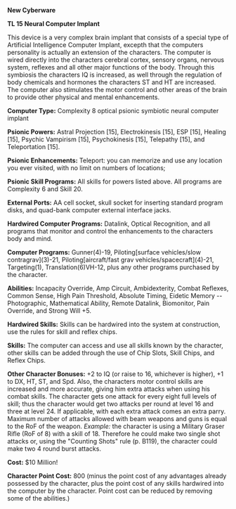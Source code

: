 **New Cyberware**

**TL 15 Neural Computer Implant**

This device is a very complex brain implant that consists of a special
type of Artificial Intelligence Computer Implant, excepth that the
computers personality is actually an extension of the characters. The
computer is wired directly into the characters cerebral cortex, sensory
organs, nervous system, reflexes and all other major functions of the
body. Through this symbiosis the characters IQ is increased, as well
through the regulation of body chemicals and hormones the characters ST
and HT are increased. The computer also stimulates the motor control and
other areas of the brain to provide other physical and mental
enhancements.

**Computer Type:** Complexity 8 optical psionic symbiotic neural
computer implant

**Psionic Powers:** Astral Projection \[15\], Electrokinesis \[15\], ESP
\[15\], Healing \[15\], Psychic Vampirism \[15\], Psychokinesis \[15\],
Telepathy \[15\], and Teleportation \[15\].

**Psionic Enhancements:** Teleport: you can memorize and use any
location you ever visited, with no limit on numbers of locations;

**Psionic Skill Programs:** All skills for powers listed above. All
programs are Complexity 6 and Skill 20.

**External Ports:** AA cell socket, skull socket for inserting standard
program disks, and quad-bank computer external interface jacks.

**Hardwired Computer Programs:** Datalink, Optical Recognition, and all
programs that monitor and control the enhancements to the characters
body and mind.

**Computer Programs:** Gunner(4)-19, Piloting\[surface vehicles/slow
contragrav\](3)-21, Piloting\[aircraft/fast grav
vehicles/spacecraft\](4)-21, Targeting(1), Translation(6)VH-12, plus any
other programs purchased by the character.

**Abilities:** Incapacity Override, Amp Circuit, Ambidexterity, Combat
Reflexes, Common Sense, High Pain Threshold, Absolute Timing, Eidetic
Memory -- Photographic, Mathematical Ability, Remote Datalink,
Biomonitor, Pain Override, and Strong Will +5.

**Hardwired Skills:** Skills can be hardwired into the system at
construction, use the rules for skill and reflex chips.

**Skills:** The computer can access and use all skills known by the
character, other skills can be added through the use of Chip Slots,
Skill Chips, and Reflex Chips.

**Other Character Bonuses:** +2 to IQ (or raise to 16, whichever is
higher), +1 to DX, HT, ST, and Spd. Also, the characters motor control
skills are increased and more accurate, giving him extra attacks when
using his combat skills. The character gets one attack for every eight
full levels of skill; thus the character would get two attacks per round
at level 16 and three at level 24. If applicable, with each extra attack
comes an extra parry. Maximum number of attacks allowed with beam
weapons and guns is equal to the RoF of the weapon. *Example:* the
character is using a Military Graser Rifle (RoF of 8) with a skill of
18. Therefore he could make two single shot attacks or, using the
"Counting Shots" rule (p. B119), the character could make two 4 round
burst attacks.

**Cost:** $10 Million!

**Character Point Cost:** 800 (minus the point cost of any advantages
already possessed by the character, plus the point cost of any skills
hardwired into the computer by the character. Point cost can be reduced
by removing some of the abilities.)

